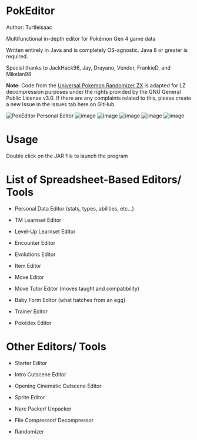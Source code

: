 # PokEditor

Author: Turtleisaac

Multifunctional in-depth editor for Pokémon Gen 4 game data

Written entirely in Java and is completely OS-agnostic. Java 8 or greater is required.

Special thanks to JackHack96, Jay, Drayano, Vendor, FrankieD, and Mikelan98

**Note:** Code from the [Universal Pokemon Randomizer ZX](https://github.com/Ajarmar/universal-pokemon-randomizer-zx) is adapted for LZ decompression purposes under the rights provided by the GNU General Public License v3.0. If there are any complaints related to this, please create a new Issue in the Issues tab here on GitHub.

![PokEditor Personal Editor](https://i.imgur.com/YyBOyCY.png)
![image](https://user-images.githubusercontent.com/7987859/110886228-5401e080-82b6-11eb-8bea-40a5dfaa8120.png)
![image](https://user-images.githubusercontent.com/7987859/110886253-5b28ee80-82b6-11eb-92e0-ef36e24cece4.png)
![image](https://user-images.githubusercontent.com/7987859/110886289-6aa83780-82b6-11eb-86f7-d5867584b841.png)
![image](https://user-images.githubusercontent.com/7987859/110886399-8f9caa80-82b6-11eb-991a-b052f54c1cc3.png)
![image](https://user-images.githubusercontent.com/7987859/110886318-73990900-82b6-11eb-8f81-8a17c37ee2e4.png)

# Usage

Double click on the JAR file to launch the program

# List of Spreadsheet-Based Editors/ Tools

* Personal Data Editor (stats, types, abilities, etc...)

* TM Learnset Editor

* Level-Up Learnset Editor

* Encounter Editor

* Evolutions Editor

* Item Editor

* Move Editor

* Move Tutor Editor (moves taught and compatibility)

* Baby Form Editor (what hatches from an egg)

* Trainer Editor

* Pokédex Editor

# Other Editors/ Tools

* Starter Editor

* Intro Cutscene Editor

* Opening Cinematic Cutscene Editor

* Sprite Editor

* Narc Packer/ Unpacker

* File Compressor/ Decompressor

* Randomizer

